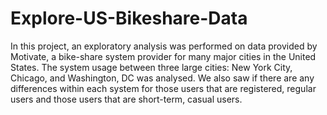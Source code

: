 # Explore-US-Bikeshare-Data

In this project, an exploratory analysis was performed on data provided by Motivate, a bike-share system provider for many major cities in the United States. The system usage between three large cities: New York City, Chicago, and Washington, DC was analysed. We also saw if there are any differences within each system for those users that are registered, regular users and those users that are short-term, casual users.

